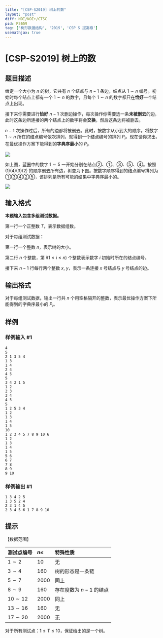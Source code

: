 ```yaml
---
title: "[CSP-S2019] 树上的数"
layout: "post"
diff: NOI/NOI+/CTSC
pid: P5659
tag: ['树形数据结构', '2019', 'CSP S 提高级']
usemathjax: true
---
```


# [CSP-S2019] 树上的数
## 题目描述

给定一个大小为 $n$ 的树，它共有 $n$ 个结点与 $n - 1$ 条边，结点从 $1 \sim n$ 编号。初始时每个结点上都有一个 $1 \sim n$ 的数字，且每个 $1 \sim n$ 的数字都只在**恰好**一个结点上出现。

接下来你需要进行**恰好** $n - 1$ 次删边操作，每次操作你需要选一条**未被删去**的边，此时这条边所连接的两个结点上的数字将会**交换**，然后这条边将被删去。

$n - 1$ 次操作过后，所有的边都将被删去。此时，按数字从小到大的顺序，将数字 $1 \sim n$ 所在的结点编号依次排列，就得到一个结点编号的排列 $P_i$。现在请你求出，在最优操作方案下能得到的**字典序最小**的 $P_i$。

![](https://cdn.luogu.com.cn/upload/image_hosting/flbxosct.png)

如上图，蓝圈中的数字 $1 \sim 5$ 一开始分别在结点②、①、③、⑤、④。按照 (1)(4)(3)(2) 的顺序删去所有边，树变为下图。按数字顺序得到的结点编号排列为①③④②⑤，该排列是所有可能的结果中字典序最小的。

![](https://cdn.luogu.com.cn/upload/image_hosting/tu338qm9.png)
## 输入格式

**本题输入包含多组测试数据。**

第一行一个正整数 $T$，表示数据组数。

对于每组测试数据：

第一行一个整数 $n$，表示树的大小。

第二行 $n$ 个整数，第 $i (1 \leq i \leq n)$ 个整数表示数字 $i$ 初始时所在的结点编号。

接下来 $n - 1$ 行每行两个整数 $x$, $y$，表示一条连接 $x$ 号结点与 $y$ 号结点的边。

## 输出格式

对于每组测试数据，输出一行共 $n$ 个用空格隔开的整数，表示最优操作方案下所能得到的字典序最小的 $P_i$。
## 样例

### 样例输入 #1
```
4
5
2 1 3 5 4
1 3
1 4
2 4
4 5
5
3 4 2 1 5
1 2
2 3
3 4
4 5
5
1 2 5 3 4
1 2
1 3
1 4
1 5
10
1 2 3 4 5 7 8 9 10 6
1 2
1 3
1 4
1 5
5 6
6 7
7 8
8 9
9 10
```
### 样例输出 #1
```
1 3 4 2 5
1 3 5 2 4
2 3 1 4 5
2 3 4 5 6 1 7 8 9 10
```
## 提示

【数据范围】

| 测试点编号 | $n \leq$ | 特殊性质 |
| :----------- | :----------- | :----------- |
| $1 \sim 2$ | 10 | 无 |
| $3 \sim 4$ | 160 | 树的形态是一条链 |
| $5 \sim 7$ | 2000 | 同上 |
| $8 \sim 9$ | 160 | 存在度数为 $n - 1$ 的结点 |
| $10 \sim 12$ | 2000 | 同上 |
| $13 \sim 16$ | 160 | 无 |
| $17 \sim 20$ | 2000 | 无 |

对于所有测试点：$1 \leq T \leq 10$，保证给出的是一个树。
